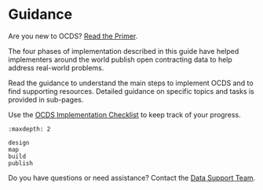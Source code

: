 # Guidance

Are you new to OCDS? [Read the Primer](../primer/index).

The four phases of implementation described in this guide have helped implementers around the world publish open contracting data to help address real-world problems.

Read the guidance to understand the main steps to implement OCDS and to find supporting resources. Detailed guidance on specific topics and tasks is provided in sub-pages.

Use the [OCDS Implementation Checklist](https://www.open-contracting.org/resources/ocds-implementation-checklist) to keep track of your progress.

```{toctree}
:maxdepth: 2

design
map
build
publish
```

Do you have questions or need assistance? Contact the [Data Support Team](../support/index).